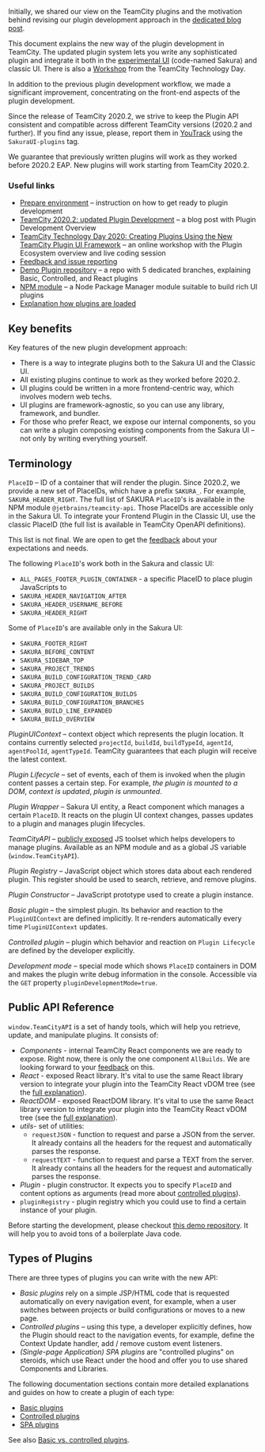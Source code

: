 [//]: # (title: Front-End Extensions)
[//]: # (auxiliary-id: Front-End+Extensions.html)

Initially, we shared our view on the TeamCity plugins and the motivation behind revising our plugin development approach in the [dedicated blog post](https://blog.jetbrains.com/teamcity/2020/09/teamcity-2020-2-updated-plugin-development).
   
This document explains the new way of the plugin development in TeamCity. The updated plugin system lets you write any sophisticated plugin and integrate it both in the [experimental UI](https://www.jetbrains.com/help/teamcity/teamcity-experimental-ui.html) (code-named Sakura) and classic UI. There is also a [Workshop](https://www.youtube.com/watch?v=-oa_8WLYFnE) from the TeamCity Technology Day.   

In addition to the previous plugin development workflow, we made a significant improvement, concentrating on the front-end aspects of the plugin development.

<note>

Since the release of TeamCity 2020.2, we strive to keep the Plugin API consistent and compatible across different TeamCity versions (2020.2 and further). If you find any issue, please, report them in [YouTrack](https://youtrack.jetbrains.com/issues/TW?q=tag:%20SakuraUI-Plugins%20) using the `SakuraUI-plugins` tag.
  
</note>

We guarantee that previously written plugins will work as they worked before 2020.2 EAP. New plugins will work starting from TeamCity 2020.2.

### Useful links
- [Prepare environment](getting-started-with-plugin-development.md) – instruction on how to get ready to plugin development
- [TeamCity 2020.2: updated Plugin Development](https://blog.jetbrains.com/teamcity/2020/09/teamcity-2020-2-updated-plugin-development) – a blog post with Plugin Development Overview
- [TeamCity Technology Day 2020: Creating Plugins Using the New TeamCity Plugin UI Framework](https://www.youtube.com/watch?v=-oa_8WLYFnE) – an online workshop with the Plugin Ecosystem overview and live coding session
- [Feedback and issue reporting](https://youtrack.jetbrains.com/issues/TW?q=tag:%20SakuraUI-Plugins%20)
- [Demo Plugin repository](https://github.com/JetBrains/teamcity-sakura-ui-plugins) – a repo with 5 dedicated branches, explaining Basic, Controlled, and React plugins
- [NPM module](https://github.com/JetBrains/teamcity-api-js) – a Node Package Manager module suitable to build rich UI plugins
- [Explanation how plugins are loaded](spa-ui-plugins.md#How+Plugins+are+loaded)

## Key benefits

Key features of the new plugin development approach:
* There is a way to integrate plugins both to the Sakura UI and the Classic UI.
* All existing plugins continue to work as they worked before 2020.2.
* UI plugins could be written in a more frontend-centric way, which involves modern web techs.
* UI plugins are framework-agnostic, so you can use any library, framework, and bundler.
* For those who prefer React, we expose our internal components, so you can write a plugin composing existing components from the Sakura UI – not only by writing everything yourself.

## Terminology

`PlaceID` – ID of a container that will render the plugin. Since 2020.2, we provide a new set of PlaceIDs, which have a prefix `SAKURA_`. For example, `SAKURA_HEADER_RIGHT`. The full list of SAKURA `PlaceID`'s is available in the NPM module `@jetbrains/teamcity-api`. Those PlaceIDs are accessible only in the Sakura UI. To integrate your Frontend Plugin in the Classic UI, use the classic PlaceID (the full list is available in TeamCity OpenAPI definitions).

This list is not final. We are open to get the [feedback](https://confluence.jetbrains.com/display/TW/Feedback) about your expectations and needs.

The following `PlaceID`'s work both in the Sakura and classic UI:
* `ALL_PAGES_FOOTER_PLUGIN_CONTAINER` - a specific PlaceID to place plugin JavaScripts to
* `SAKURA_HEADER_NAVIGATION_AFTER`
* `SAKURA_HEADER_USERNAME_BEFORE`
* `SAKURA_HEADER_RIGHT`

Some of `PlaceID`'s are available only in the Sakura UI:
* `SAKURA_FOOTER_RIGHT`
* `SAKURA_BEFORE_CONTENT`
* `SAKURA_SIDEBAR_TOP`
* `SAKURA_PROJECT_TRENDS`
* `SAKURA_BUILD_CONFIGURATION_TREND_CARD`
* `SAKURA_PROJECT_BUILDS`
* `SAKURA_BUILD_CONFIGURATION_BUILDS`
* `SAKURA_BUILD_CONFIGURATION_BRANCHES`
* `SAKURA_BUILD_LINE_EXPANDED`
* `SAKURA_BUILD_OVERVIEW`

_PluginUIContext_ – context object which represents the plugin location. It contains currently selected `projectId`, `buildId`, `buildTypeId`, `agentId`, `agentPoolId`, `agentTypeId`. TeamCity guarantees that each plugin will receive the latest context.

_Plugin Lifecycle_ – set of events, each of them is invoked when the plugin content passes a certain step. For example, _the plugin is mounted to a DOM_, _context is updated_, _plugin is unmounted_.

_Plugin Wrapper_ – Sakura UI entity, a React component which manages a certain `PlaceID`. It reacts on the plugin UI context changes, passes updates to a plugin and manages plugin lifecycles.

_TeamCityAPI_ – [publicly exposed](https://www.npmjs.com/package/@jetbrains/teamcity-api) JS toolset which helps developers to manage plugins. Available as an NPM module and as a global JS variable (`window.TeamCityAPI`).

_Plugin Registry_ – JavaScript object which stores data about each rendered plugin. This register should be used to search, retrieve, and remove plugins.

_Plugin Constructor_ – JavaScript prototype used to create a plugin instance.

_Basic plugin_ – the simplest plugin. Its behavior and reaction to the `PluginUIContext` are defined implicitly. It re-renders automatically every time `PluginUIContext` updates.

_Controlled plugin_ – plugin which behavior and reaction on `Plugin Lifecycle` are defined by the developer explicitly.

_Development mode_ – special mode which shows `PlaceID` containers in DOM and makes the plugin write debug information in the console. Accessible via the `GET` property `pluginDevelopmentMode=true`.

## Public API Reference

`window.TeamCityAPI` is a set of handy tools, which will help you retrieve, update, and manipulate plugins. It consists of:

* _Components_ - internal TeamCity React components we are ready to expose. Right now, there is only the one component `AllBuilds`. We are looking forward to your [feedback](https://confluence.jetbrains.com/display/TW/Feedback) on this.
* _React_ - exposed React library. It's vital to use the same React library version to integrate your plugin into the TeamCity React vDOM tree (see the [full explanation](spa-ui-plugins.md)).
* _ReactDOM_ - exposed ReactDOM library. It's vital to use the same React library version to integrate your plugin into the TeamCity React vDOM tree (see the [full explanation](spa-ui-plugins.md)).
* _utils_- set of utilities:
  * `requestJSON` - function to request and parse a JSON from the server. It already contains all the headers for the request and automatically parses the response.
  * `requestTEXT` - function to request and parse a TEXT from the server. It already contains all the headers for the request and automatically parses the response.
* _Plugin_ - plugin constructor. It expects you to specify `PlaceID` and content options as arguments (read more about [controlled plugins](controlled-ui-plugins.md)).
* `pluginRegistry` - plugin registry which you could use to find a certain instance of your plugin.

Before starting the development, please checkout [this demo repository](https://github.com/JetBrains/teamcity-sakura-ui-plugins). It will help you to avoid tons of a boilerplate Java code.

## Types of Plugins

There are three types of plugins you can write with the new API:
* _Basic plugins_ rely on a simple JSP/HTML code that is requested automatically on every navigation event, for example, when a user switches between projects or build configurations or moves to a new page.
* _Controlled plugins_ – using this type, a developer explicitly defines, how the Plugin should react to the navigation events, for example, define the Context Update handler, add / remove custom event listeners.
* _(Single-page Application) SPA plugins_ are "controlled plugins" on steroids, which use React under the hood and offer you to use shared Components and Libraries.

The following documentation sections contain more detailed explanations and guides on how to create a plugin of each type:

* [Basic plugins](basic-ui-plugins.md)
* [Controlled plugins](controlled-ui-plugins.md)
* [SPA plugins](spa-ui-plugins.md)

See also [Basic vs. controlled plugins](basic-ui-plugins.md#Basic+vs.+controlled+plugins).
